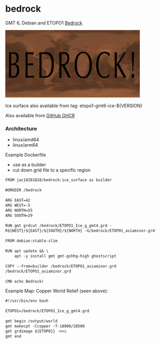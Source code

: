 # bedrock

GMT 6, Debian and ETOPO1 [Bedrock](https://hub.docker.com/r/jac18281828/bedrock)

![ETOPO1 Ice](bedrock/etopo1_small_copper.png)

Ice surface also available from tag: etopo1-gmt6-ice-${VERSION}

Also available from [GitHub GHCR](https://github.com/jac18281828/bedrock/pkgs/container/bedrock)

### Architecture
* linux/amd64 
* linux/arm64

Example Dockerfile
 - use as a builder 
 - cut down grid file to a specific region

```
FROM jac18281828/bedrock:ice_surface as builder

WORKDIR /bedrock

ARG EAST=42
ARG WEST=-5
ARG NORTH=55
ARG SOUTH=29

RUN gmt grdcut /bedrock/ETOPO1_Ice_g_gmt4.grd -R${WEST}/${EAST}/${SOUTH}/${NORTH} -G/bedrock/ETOPO1_asiaminor.grd

FROM debian:stable-slim

RUN apt update && \
    apt -y install gmt gmt-gshhg-high ghostscript

COPY --from=builder /bedrock/ETOPO1_asiaminor.grd /bedrock/ETOPO1_asiaminor.grd

CMD echo Bedrock!
```

Example Map: Copper World Relief (seen above):

```
#!/usr/bin/env bash

ETOPO1=/bedrock/ETOPO1_Ice_g_gmt4.grd

gmt begin /output/world
gmt makecpt -Ccopper -T-18000/28500
gmt grdimage ${ETOPO1} -n+c
gmt end
```
